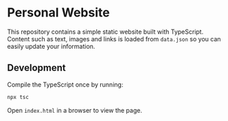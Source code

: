 # Personal Website

This repository contains a simple static website built with TypeScript. Content such as text, images and links is loaded from `data.json` so you can easily update your information.

## Development

Compile the TypeScript once by running:

```bash
npx tsc
```

Open `index.html` in a browser to view the page.
